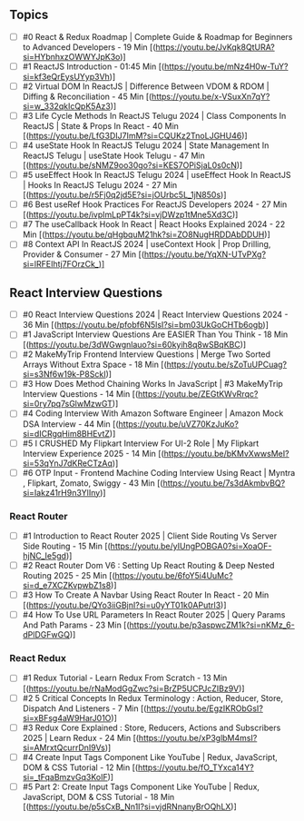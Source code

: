 ## Topics

- [ ] #0 React & Redux Roadmap | Complete Guide & Roadmap for Beginners to Advanced Developers - 19 Min [(https://youtu.be/JvKqk8QtURA?si=HYbnhxzOWWYJpK3o)]
- [ ] #1 ReactJS Introduction - 01:45 Min [(https://youtu.be/mNz4H0w-TuY?si=kf3eQrEysUYyp3Vh)]
- [ ] #2 Virtual DOM In ReactJS | Difference Between VDOM & RDOM | Diffing & Reconciliation - 45 Min [(https://youtu.be/x-VSuxXn7qY?si=w_332qkIcQpK5Az3)]
- [ ] #3 Life Cycle Methods In ReactJS Telugu 2024 | Class Components In ReactJS | State & Props In React - 40 Min [(https://youtu.be/LfG3DIJ7ImM?si=CQUKz2TnoLJGHU46)]
- [ ] #4 useState Hook In ReactJS Telugu 2024 | State Management In ReactJS Telugu | useState Hook Telugu - 47 Min [(https://youtu.be/sNMZ9oo30go?si=KES7OPiSjaL0s0cN)]
- [ ] #5 useEffect Hook In ReactJS Telugu 2024 | useEffect Hook In ReactJS | Hooks In ReactJS Telugu 2024 - 27 Min [(https://youtu.be/r5Fj0q2jd5E?si=jOUrbc5L_1jN850s)]
- [ ] #6 Best useRef Hook Practices For ReactJS Developers 2024 - 27 Min [(https://youtu.be/ivpImLpPT4k?si=vjDWzp1tMne5Xd3C)]
- [ ] #7 The useCallback Hook In React | React Hooks Explained 2024 - 22 Min [(https://youtu.be/qHgbquM21hk?si=ZO8NugHRDDAbDDUH)]
- [ ] #8 Context API In ReactJS 2024 | useContext Hook | Prop Drilling, Provider & Consumer - 27 Min [(https://youtu.be/YqXN-UTvPXg?si=lRFEIhtj7FOrzCk_)]

## React Interview Questions

- [ ] #0 React Interview Questions 2024 | React Interview Questions 2024 - 36 Min [(https://youtu.be/pfobf6N5lsI?si=bm03UkGoCHTb6ogb)]
- [ ] #1 JavaScript Interview Questions Are EASIER Than You Think - 18 Min [(https://youtu.be/3dWGwgnlauo?si=60kyih8q8wSBqKBC)]
- [ ] #2 MakeMyTrip Frontend Interview Questions | Merge Two Sorted Arrays Without Extra Space - 18 Min [(https://youtu.be/sZoTuUPCuag?si=s3Nf6w19k-P8SckI)]
- [ ] #3 How Does Method Chaining Works In JavaScript | #3 MakeMyTrip Interview Questions - 14 Min [(https://youtu.be/ZEGtKWvRrqc?si=0ry7pq7sGlwMzwGT)]
- [ ] #4 Coding Interview With Amazon Software Engineer | Amazon Mock DSA Interview - 44 Min [(https://youtu.be/uVZ70KzJuKo?si=dICRgqHim8BHEvtZ)]
- [ ] #5 I CRUSHED My Flipkart Interview For UI-2 Role | My Flipkart Interview Experience 2025 - 14 Min [(https://youtu.be/bKMvXwwsMeI?si=53qYnJ7dKReCTzAq)]
- [ ] #6 OTP Input - Frontend Machine Coding Interview Using React | Myntra , Flipkart, Zomato, Swiggy - 43 Min [(https://youtu.be/7s3dAkmbvBQ?si=Iakz41rH9n3YlIny)]

### React Router

- [ ] #1 Introduction to React Router 2025 | Client Side Routing Vs Server Side Routing - 15 Min [(https://youtu.be/yIUngPOBGA0?si=XoaOF-hjNC_Ie5gd)]
- [ ] #2 React Router Dom V6 : Setting Up React Routing & Deep Nested Routing 2025 - 25 Min [(https://youtu.be/6foY5i4UuMc?si=d_e7XCZKvpwbZ1s8)]
- [ ] #3 How To Create A Navbar Using React Router In React - 20 Min [(https://youtu.be/QYo3iiGBjnI?si=u0yYT01k0APutrl3)]
- [ ] #4 How To Use URL Parameters In React Router 2025 | Query Params And Path Params - 23 Min [(https://youtu.be/p3aspwcZM1k?si=nKMz_6-dPlDGFwGQ)]

### React Redux

- [ ] #1 Redux Tutorial - Learn Redux From Scratch - 13 Min [(https://youtu.be/rNaModGgZwc?si=BrZP5UCPJcZIBz9V)]
- [ ] #2 5 Critical Concepts In Redux Terminology : Action, Reducer, Store, Dispatch And Listeners - 7 Min [(https://youtu.be/EgzIKRObGsI?si=xBFsg4aW9HarJ01O)]
- [ ] #3 Redux Core Explained : Store, Reducers, Actions and Subscribers 2025 | Learn Redux - 24 Min [(https://youtu.be/xP3glbM4msI?si=AMrxtQcurrDnI9Vs)]
- [ ] #4 Create Input Tags Component Like YouTube | Redux, JavaScript, DOM & CSS Tutorial - 12 Min [(https://youtu.be/fO_TYxca14Y?si=_tFqaBmzvGq3KoIF)]
- [ ] #5 Part 2: Create Input Tags Component Like YouTube | Redux, JavaScript, DOM & CSS Tutorial - 18 Min [(https://youtu.be/p5sCxB_Nn1I?si=vjdRNnanyBrOQhLX)]

